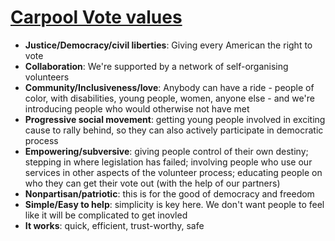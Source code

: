 # <u>Carpool Vote values</u>  

- **Justice/Democracy/civil liberties**: Giving every American the right to vote 
- **Collaboration**: We're supported by a network of self-organising volunteers  
- **Community/Inclusiveness/love**: Anybody can have a ride - people of color, with disabilities, young people, women, anyone else - and we're introducing people who would otherwise not have met 
- **Progressive social movement**: getting young people involved in exciting cause to rally behind, so they can also actively participate in democratic process  
- **Empowering/subversive**: giving people control of their own destiny; stepping in where legislation has failed; involving people who use our services in other aspects of the volunteer process; educating people on who they can get their vote out (with the help of our partners)  
- **Nonpartisan/patriotic**: this is for the good of democracy and freedom 
- **Simple/Easy to help**: simplicity is key here. We don't want people to feel like it will be complicated to get inovled 
- **It works**: quick, efficient, trust-worthy, safe
